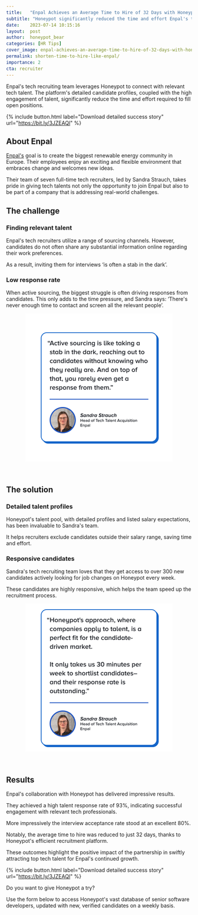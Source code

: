 ```yaml
---
title:   "Enpal Achieves an Average Time to Hire of 32 Days with Honeypot"
subtitle: "Honeypot significantly reduced the time and effort Enpal's team required to fill open positions."
date:    2023-07-14 10:15:16
layout:  post
author:  honeypot_bear
categories: [HR Tips]
cover_image: enpal-achieves-an-average-time-to-hire-of-32-days-with-honeypot-blog-header.png
permalink: shorten-time-to-hire-like-enpal/
importance: 2
cta: recruiter
---
```


Enpal's tech recruiting team leverages Honeypot to connect with relevant tech talent. The platform's detailed candidate profiles, coupled with the high engagement of talent, significantly reduce the time and effort required to fill open positions.
<!--more-->


{% include button.html
  label="Download detailed success story"
  url="https://bit.ly/3JZEAQl"
%}


## About Enpal

[Enpal's](https://www.enpal.de/) goal is to create the biggest renewable energy community in Europe. Their employees enjoy an exciting and flexible environment that embraces change and welcomes new ideas.

Their team of seven full-time tech recruiters, led by Sandra Strauch, takes pride in giving tech talents not only the opportunity to join Enpal but also to be part of a company that is addressing real-world challenges.


## The challenge

### Finding relevant talent

Enpal's tech recruiters utilize a range of sourcing channels. However, candidates do not often share any substantial information online regarding their work preferences.

As a result, inviting them for interviews ‘is often a stab in the dark’.

### Low response rate

When active sourcing, the biggest struggle is often driving responses from candidates. This only adds to the time pressure, and Sandra says: ‘There's never enough time to contact and screen all the relevant people’.

<p align="center"><img alt="Quote: Active sourcing is like taking a stab in the dark, reaching out to candidates without knowing who they really are. And on top of that, you rarely even get a response from them." src="/assets/images/enpal-sandra-quote1.png" style="width:400px !important;"></p><br>  

## The solution

### Detailed talent profiles

Honeypot's talent pool, with detailed profiles and listed salary expectations, has been invaluable to Sandra's team.

It helps recruiters exclude candidates outside their salary range, saving time and effort.


### Responsive candidates

Sandra's tech recruiting team loves that they get access to over 300 new candidates actively looking for job changes on Honeypot every week.

These candidates are highly responsive, which helps the team speed up the recruitment process.

<p align="center"><img alt="Quote: Honeypot's approach, where companies apply to talent, is a perfect fit for the candidate-driven market. It only takes us 30 minutes per week to shortlist candidates–and their response rate is outstanding." src="/assets/images/enpal-sandra-quote2.png" style="width:400px !important;"></p><br> 

## Results

Enpal's collaboration with Honeypot has delivered impressive results.

They achieved a high talent response rate of 93%, indicating successful engagement with relevant tech professionals.

More impressively the interview acceptance rate stood at an excellent 80%.

Notably, the average time to hire was reduced to just 32 days, thanks to Honeypot's efficient recruitment platform. 

These outcomes highlight the positive impact of the partnership in swiftly attracting top tech talent for Enpal's continued growth.


{% include button.html
  label="Download detailed success story"
  url="https://bit.ly/3JZEAQl"
%}


Do you want to give Honeypot a try?

Use the form below to access Honeypot's vast database of senior software developers, updated with new, verified candidates on a weekly basis.